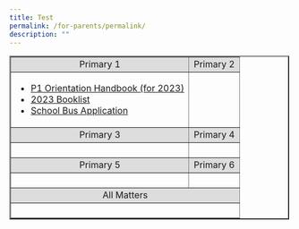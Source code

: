 ```yaml
---
title: Test
permalink: /for-parents/permalink/
description: ""
---
```

<table style="width:500px;" cellspacing="1" cellpadding="1" border="2">
	<tbody>
		<tr>
			<td style="background-color:#DDD;text-align: center;">Primary 1</td>
			<td style="background-color:#DDD;text-align: center;">Primary 2</td>
		</tr>
		<tr>
			<td><ul>
  <li><a href="https://staging.d2n2vioi5ki3lh.amplifyapp.com/files/p1m1.pdf" target="_blank">P1 Orientation Handbook (for 2023)</a></li>
  <li><a href="https://staging.d2n2vioi5ki3lh.amplifyapp.com/files/p1m3.pdf" target="_blank" >2023 Booklist</a></li>
  <li> <a href="https://staging.d2n2vioi5ki3lh.amplifyapp.com/files/p1m4.pdf" target="_blank" >School Bus Application</a></li>
</ul> 
			</td>
			<td>&nbsp;</td>
		</tr>
		<tr>
			<td style="background-color:#DDD;text-align: center;">Primary 3</td>
			<td style="background-color:#DDD;text-align: center;">Primary 4</td>
		</tr>
		<tr>
			<td>&nbsp;</td>
			<td>&nbsp;</td>
		</tr>
		<tr>
			<td style="background-color:#DDD;text-align: center;">Primary 5</td>
			<td style="background-color:#DDD;text-align: center;">Primary 6</td>
		</tr>
		<tr>
			<td>&nbsp;</td>
			<td>&nbsp;</td>
		</tr>
		<tr>
			<td style="background-color:#DDD;text-align: center;" colspan="2">All Matters</td>
		</tr>
		<tr>
			<td style="text-align: center;" colspan="2">&nbsp;</td>
		</tr>
	</tbody>
</table>

<p>&nbsp;</p>